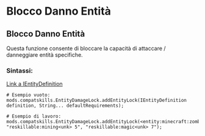 # Blocco Danno Entità

## Blocco Danno Entità

Questa funzione consente di bloccare la capacità di attaccare / danneggiare entità specifiche.

### Sintassi:

[Link a IEntityDefinition](/Vanilla/Entities/IEntityDefinition/)

    # Esempio vuoto:
    mods.compatskills.EntityDamageLock.addEntityLock(IEntityDefinition definition, String... defaultRequirements);
    
    # Esempio di lavoro:
    mods.compatskills.EntityDamageLock.addEntityLock(<entity:minecraft:zombie>, "reskillable:mining<unk> 5", "reskillable:magic<unk> 7");